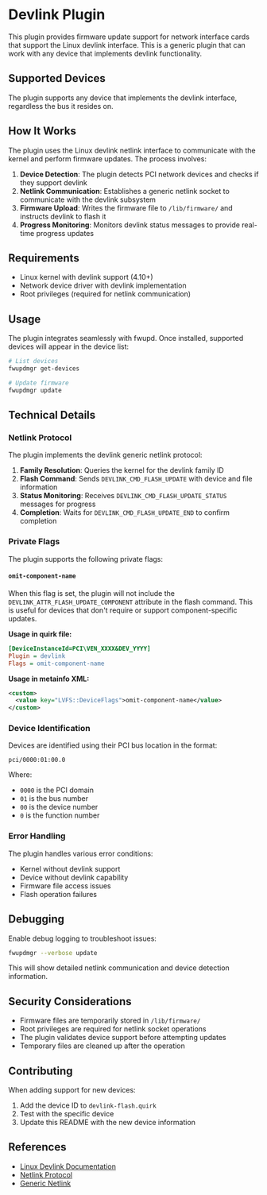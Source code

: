 # Devlink Plugin

This plugin provides firmware update support for network interface cards that support the Linux devlink interface. This is a generic plugin that can work with any device that implements devlink functionality.

## Supported Devices

The plugin supports any device that implements the devlink interface, regardless the bus it resides on.

## How It Works

The plugin uses the Linux devlink netlink interface to communicate with the kernel and perform firmware updates. The process involves:

1. **Device Detection**: The plugin detects PCI network devices and checks if they support devlink
2. **Netlink Communication**: Establishes a generic netlink socket to communicate with the devlink subsystem
3. **Firmware Upload**: Writes the firmware file to `/lib/firmware/` and instructs devlink to flash it
4. **Progress Monitoring**: Monitors devlink status messages to provide real-time progress updates

## Requirements

- Linux kernel with devlink support (4.10+)
- Network device driver with devlink implementation
- Root privileges (required for netlink communication)

## Usage

The plugin integrates seamlessly with fwupd. Once installed, supported devices will appear in the device list:

```bash
# List devices
fwupdmgr get-devices

# Update firmware
fwupdmgr update
```

## Technical Details

### Netlink Protocol

The plugin implements the devlink generic netlink protocol:

1. **Family Resolution**: Queries the kernel for the devlink family ID
2. **Flash Command**: Sends `DEVLINK_CMD_FLASH_UPDATE` with device and file information
3. **Status Monitoring**: Receives `DEVLINK_CMD_FLASH_UPDATE_STATUS` messages for progress
4. **Completion**: Waits for `DEVLINK_CMD_FLASH_UPDATE_END` to confirm completion

### Private Flags

The plugin supports the following private flags:

#### `omit-component-name`

When this flag is set, the plugin will not include the `DEVLINK_ATTR_FLASH_UPDATE_COMPONENT` attribute in the flash command. This is useful for devices that don't require or support component-specific updates.

**Usage in quirk file:**
```ini
[DeviceInstanceId=PCI\VEN_XXXX&DEV_YYYY]
Plugin = devlink
Flags = omit-component-name
```

**Usage in metainfo XML:**
```xml
<custom>
  <value key="LVFS::DeviceFlags">omit-component-name</value>
</custom>
```

### Device Identification

Devices are identified using their PCI bus location in the format:
```
pci/0000:01:00.0
```

Where:
- `0000` is the PCI domain
- `01` is the bus number
- `00` is the device number
- `0` is the function number

### Error Handling

The plugin handles various error conditions:
- Kernel without devlink support
- Device without devlink capability
- Firmware file access issues
- Flash operation failures

## Debugging

Enable debug logging to troubleshoot issues:

```bash
fwupdmgr --verbose update
```

This will show detailed netlink communication and device detection information.

## Security Considerations

- Firmware files are temporarily stored in `/lib/firmware/`
- Root privileges are required for netlink socket operations
- The plugin validates device support before attempting updates
- Temporary files are cleaned up after the operation

## Contributing

When adding support for new devices:

1. Add the device ID to `devlink-flash.quirk`
2. Test with the specific device
3. Update this README with the new device information

## References

- [Linux Devlink Documentation](https://www.kernel.org/doc/html/latest/networking/devlink/)
- [Netlink Protocol](https://man7.org/linux/man-pages/man7/netlink.7.html)
- [Generic Netlink](https://www.kernel.org/doc/html/latest/userspace-api/netlink/intro.html)
